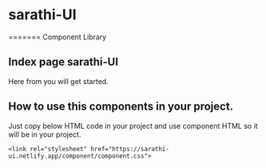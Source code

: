 # sarathi-UI
=======
Component Library
## Index page sarathi-UI
Here from you will get started.

## How to use this components in your project.

Just copy below HTML code in your project and use component HTML so it will be in your project.

```<link rel="stylesheet" href="https://sarathi-ui.netlify.app/component/component.css">```




